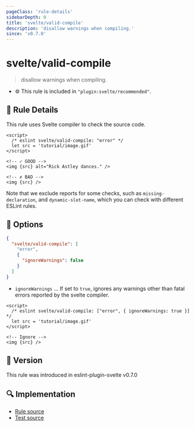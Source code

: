 ```yaml
---
pageClass: 'rule-details'
sidebarDepth: 0
title: 'svelte/valid-compile'
description: 'disallow warnings when compiling.'
since: 'v0.7.0'
---
```


# svelte/valid-compile

> disallow warnings when compiling.

- :gear: This rule is included in `"plugin:svelte/recommended"`.

## :book: Rule Details

This rule uses Svelte compiler to check the source code.

<ESLintCodeBlock>

<!--eslint-skip-->

```svelte
<script>
  /* eslint svelte/valid-compile: "error" */
  let src = 'tutorial/image.gif'
</script>

<!-- ✓ GOOD -->
<img {src} alt="Rick Astley dances." />

<!-- ✗ BAD -->
<img {src} />
```

</ESLintCodeBlock>

Note that we exclude reports for some checks, such as `missing-declaration`, and `dynamic-slot-name`, which you can check with different ESLint rules.

## :wrench: Options

```json
{
  "svelte/valid-compile": [
    "error",
    {
      "ignoreWarnings": false
    }
  ]
}
```

- `ignoreWarnings` ... If set to `true`, ignores any warnings other than fatal errors reported by the svelte compiler.

<ESLintCodeBlock>

<!--eslint-skip-->

```svelte
<script>
  /* eslint svelte/valid-compile: ["error", { ignoreWarnings: true }] */
  let src = 'tutorial/image.gif'
</script>

<!-- Ignore -->
<img {src} />
```

</ESLintCodeBlock>

## :rocket: Version

This rule was introduced in eslint-plugin-svelte v0.7.0

## :mag: Implementation

- [Rule source](https://github.com/sveltejs/eslint-plugin-svelte/blob/main/src/rules/valid-compile.ts)
- [Test source](https://github.com/sveltejs/eslint-plugin-svelte/blob/main/tests/src/rules/valid-compile.ts)
